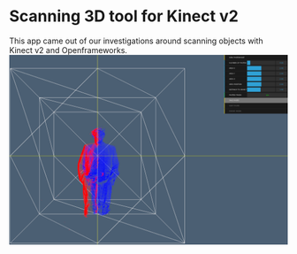 # Scanning 3D tool for Kinect v2

This app came out of our investigations around scanning objects with Kinect v2 and Openframeworks.
![3D scanning interface](/scan-portrait.png)
